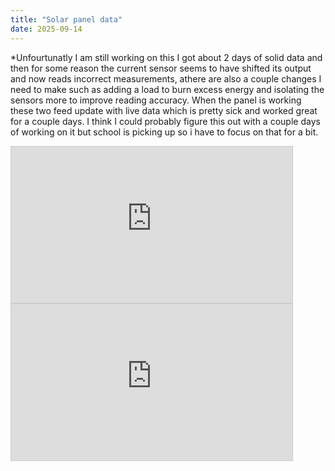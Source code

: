 ```yaml
---
title: "Solar panel data"
date: 2025-09-14
---
```


*Unfourtunatly I am still working on this I got about 2 days of solid data and then for some reason the current sensor seems to have shifted its output and now reads incorrect measurements, athere are also a couple changes I need to make such as adding a load to burn excess energy and isolating the sensors more to improve reading accuracy. When the panel is working these two feed update with live data which is pretty sick and worked great for a couple days. I think I could probably figure this out with a couple days of working on it but school is picking up so i have to focus on that for a bit.


<iframe width="450" height="250" style="border: 1px solid #cccccc;"
src="https://thingspeak.mathworks.com/channels/2937156/charts/2?bgcolor=%23ffffff&color=%23d62020&dynamic=true&results=100&title=Power&type=column">
</iframe>

<iframe width="450" height="250" style="border: 1px solid #cccccc;"
src="https://thingspeak.mathworks.com/channels/2937156/charts/1?bgcolor=%23ffffff&color=%23d62020&dynamic=true&results=1000&title=Batery+Voltage&type=column&yaxismax=14&yaxismin=10">
</iframe>
